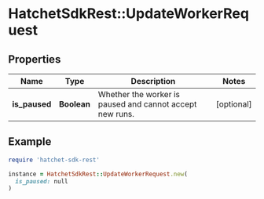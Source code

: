 # HatchetSdkRest::UpdateWorkerRequest

## Properties

| Name | Type | Description | Notes |
| ---- | ---- | ----------- | ----- |
| **is_paused** | **Boolean** | Whether the worker is paused and cannot accept new runs. | [optional] |

## Example

```ruby
require 'hatchet-sdk-rest'

instance = HatchetSdkRest::UpdateWorkerRequest.new(
  is_paused: null
)
```

